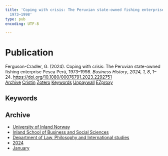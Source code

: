 ```yaml
---
title: 'Coping with crisis: The Peruvian state-owned fishing enterprise Pesca Perú,
  1973–1998'
type: pub
encoding: UTF-8

---
```

<h1>Publication</h1>
<article id="csl-bib-container-AD6K2PZU" class="csl-bib-container">
  <div class="csl-bib-body"> <div class="csl-entry">Ferguson-Cradler, G. (2024). Coping with crisis: The Peruvian state-owned fishing enterprise Pesca Perú, 1973–1998. <i>Business History</i>, <i>2024, 1, 8</i>, 1–24. <a href="https://doi.org/10.1080/00076791.2023.2292751">https://doi.org/10.1080/00076791.2023.2292751</a></div> </div>
  <div class="csl-bib-buttons">
    <a href="#taxonomy-article-AD6K2PZU" alt="archive" class="csl-bib-button">Archive</a>
    <a href="https://app.cristin.no/results/show.jsf?id=2222055" alt="Cristin" class="csl-bib-button">Cristin</a>
    <a href="http://zotero.org/groups/5881554/items/AD6K2PZU" alt="Zotero" class="csl-bib-button">Zotero</a>
    <a href="#keywords-article-AD6K2PZU" alt="keywords" class="csl-bib-button">Keywords</a>
    <a href="https://www.tandfonline.com/doi/pdf/10.1080/00076791.2023.2292751?needAccess=true" alt="Unpaywall" class="csl-bib-button">Unpaywall</a>
    <a href="https://www.tandfonline.com/doi/pdf/10.1080/00076791.2023.2292751?needAccess=true" alt="EZproxy" class="csl-bib-button">EZproxy</a>
  </div>
  <div id="csl-bib-meta-container-AD6K2PZU"></div>
</article>
<div id="csl-bib-meta-AD6K2PZU" class="csl-bib-meta">
  <article id="keywords-article-AD6K2PZU" class="keywords-article">
    <h1>Keywords</h1>
    
  </article>
  <article id="taxonomy-article-AD6K2PZU" class="taxonomy-article">
    <h1>Archive</h1>
    <ul>
      <li>
        <a href="/en/archive/?key=3DCRN523">University of Inland Norway</a>
      </li>
      <li>
        <a href="/en/archive/?key=DU8Q9LN9">Inland School of Business and Social Sciences</a>
      </li>
      <li>
        <a href="/en/archive/?key=ITYAG68H">Department of Law, Philosophy and International studies</a>
      </li>
      <li>
        <a href="/en/archive/?key=KVIAK4ZQ">2024</a>
      </li>
      <li>
        <a href="/en/archive/?key=4R6327I9">January</a>
      </li>
    </ul>
  </article>
</div>
